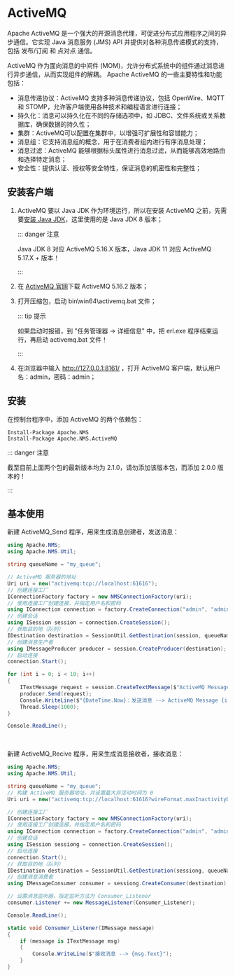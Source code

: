 # ActiveMQ

Apache ActiveMQ 是一个强大的开源消息代理，可促进分布式应用程序之间的异步通信。它实现 Java 消息服务 (JMS) API 并提供对各种消息传递模式的支持，包括 发布/订阅 和 点对点 通信。

ActiveMQ 作为面向消息的中间件 (MOM)，允许分布式系统中的组件通过消息进行异步通信，从而实现组件的解耦。 Apache ActiveMQ 的一些主要特性和功能包括：

- 消息传递协议：ActiveMQ 支持多种消息传递协议，包括 OpenWire、MQTT 和 STOMP，允许客户端使用各种技术和编程语言进行连接；
- 持久化：消息可以持久化在不同的存储选项中，如 JDBC、文件系统或关系数据库，确保数据的持久性；
- 集群：ActiveMQ可以配置在集群中，以增强可扩展性和容错能力；
- 消息组：它支持消息组的概念，用于在消费者组内进行有序消息处理；
- 消息过滤：ActiveMQ 能够根据标头属性进行消息过滤，从而能够高效地路由和选择特定消息；
- 安全性：提供认证、授权等安全特性，保证消息的机密性和完整性；



## 安装客户端

1. ActiveMQ 要以 Java JDK 作为环境运行，所以在安装 ActiveMQ 之前，先需要[安装 Java JDK](https://blog.csdn.net/weixin_47406082/article/details/133418026)，这里使用的是 Java JDK 8 版本；

   ::: danger 注意

   Java JDK 8 对应 ActiveMQ 5.16.X 版本，Java JDK 11 对应 ActiveMQ 5.17.X + 版本！

   :::

2. 在 [ActiveMQ 官网](https://activemq.apache.org/components/classic/download/classic-05-16-02)下载 ActiveMQ 5.16.2 版本；

3. 打开压缩包，启动 bin\win64\activemq.bat 文件；

   ::: tip 提示

   如果启动时报错，到 "任务管理器 -> 详细信息" 中，把 erl.exe 程序结束运行，再启动 activemq.bat 文件！

   :::

4. 在浏览器中输入 http://127.0.0.1:8161/ ，打开 ActiveMQ 客户端，默认用户名：admin，密码：admin；



## 安装

在控制台程序中，添加 ActiveMQ 的两个依赖包：

```shell
Install-Package Apache.NMS
Install-Package Apache.NMS.ActiveMQ
```

::: danger 注意

截至目前上面两个包的最新版本均为 2.1.0，请勿添加该版本包，而添加 2.0.0 版本的！

:::



## 基本使用

新建 ActiveMQ_Send 程序，用来生成消息创建者，发送消息：

```C#
using Apache.NMS;
using Apache.NMS.Util;

string queueName = "my_queue";

// ActiveMQ 服务器的地址
Uri uri = new("activemq:tcp://localhost:61616");
// 创建连接工厂
IConnectionFactory factory = new NMSConnectionFactory(uri);
// 使用连接工厂创建连接，并指定用户名和密码
using IConnection connection = factory.CreateConnection("admin", "admin");
// 创建会话
using ISession session = connection.CreateSession();
// 获取目的地（队列）
IDestination destination = SessionUtil.GetDestination(session, queueName);
// 创建消息生产者
using IMessageProducer producer = session.CreateProducer(destination);
// 启动连接
connection.Start();

for (int i = 0; i < 10; i++)
{
    ITextMessage request = session.CreateTextMessage($"ActiveMQ Message {i}");
    producer.Send(request);
    Console.WriteLine($"{DateTime.Now}：发送消息 --> ActiveMQ Message {i}");
    Thread.Sleep(1000);
}

Console.ReadLine();
```

<br />

新建 ActiveMQ_Recive 程序，用来生成消息接收者，接收消息：

```C#
using Apache.NMS;
using Apache.NMS.Util;

string queueName = "my_queue";
// 构建 ActiveMQ 服务器地址，并设置最大非活动时间为 0
Uri uri = new("activemq:tcp://localhost:61616?wireFormat.maxInactivityDuration=0");

// 创建连接工厂
IConnectionFactory factory = new NMSConnectionFactory(uri);
// 使用连接工厂创建连接，并指定用户名和密码
using IConnection connection = factory.CreateConnection("admin", "admin");
// 创建会话
using ISession sessiong = connection.CreateSession();
// 启动连接
connection.Start();
// 获取目的地（队列）
IDestination destination = SessionUtil.GetDestination(sessiong, queueName);
// 创建消息消费者
using IMessageConsumer consumer = sessiong.CreateConsumer(destination);

// 设置消息监听器，指定监听方法为 Consumer_Listener
consumer.Listener += new MessageListener(Consumer_Listener);

Console.ReadLine();

static void Consumer_Listener(IMessage message)
{
    if (message is ITextMessage msg)
    {
        Console.WriteLine($"接收消息 --> {msg.Text}");
    }
}
```